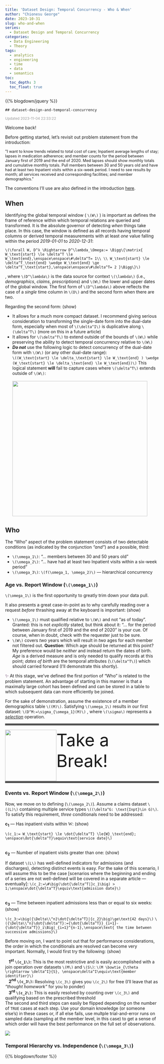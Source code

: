 ```yaml
---
title: 'Dataset Design: Temporal Concurrency - Who & When'
author: "Chionesu George"
date: 2023-10-31
slug: who-and-when
series: 
  - Dataset Design and Temporal Concurrency
categories:
  - Data Engineering
  - Theory
tags:
  - analytics
  - engineering
  - time
  - data
  - semantics
toc:
  toc_depth: 3
  toc_float: true
---
```


{{% blogdown/jquery %}}

    ## dataset-design-and-temporal-concurrency

<link rel="stylesheet" href="/markdown.css"/>
<script src="/markdown.js"></script>
<span style="font-size:smaller; text-decoration:italic; color:#999999; ">Updated 2023-11-04 22:33:22</span>

Welcome back!

Before getting started, let’s revisit out problem statement from the introduction:

<span class="speech" style="font-size: 0.9em; ">"I want to know trends related to total cost of care; Inpatient average lengths of stay; lapses in medication adherence; and member counts for the period between January first of 2019 and the end of 2020. Med lapses should show monthly totals and cumulative monthly totals. Pull members between 30 and 50 years old and have had at least two Inpatient visits within a six-week period. I need to see results by month; all services received and corresponding facilities; and member demographics."</span>

The conventions I’ll use are also defined in the introduction <a href="../introduction#definitions--conventions" target="_blank">here</a>.

## When

Identifying the global temporal window ( `\(W\)` ) is important as defines the frame of reference within which temporal relations are queried and transformed. It is the absolute governor of detecting *when* things take place. In this case, the window is defined as all records having temporal columns or derived temporal measurements with at least *one* value falling within the period *2019-01-01* to *2020-12-31*:

<span class="mathblock">`\(\forall W, D^λ \Rightarrow D^\lambda_\Omega:= \Bigg\{\matrix{ W_\text{start} \le \delta^T \le W_\text{end},\enspace\enspace\#\delta^T= 1\\ \\ W_\text{start} \le \delta^T_\text{end} \wedge W_\text{end} \ge \delta^T_\text{start},\enspace\enspace\#\delta^T= 2 }\Bigg\}\)`</span>

, where `\(D^\lambda\)` is the data source for context `\(\lambda\)` (i.e., *demographics*, *claims*, *prescriptions*) and `\(W\)` the lower and upper dates of the global window. The first form of `\(D^\lambda\)` above reflects the case of a *single* time column in `\(D\)` and the second form when there are two.

<span role="toggle" context="posthoc" toggleGroup="0" class="">
Regarding the second form: 
<hint toggleGroup="0">(show)</hint>
</span>

- It allows for a much more compact dataset. I recommend giving serious consideration to transforming the single-date form into the dual-date form, especially when most of `\(\delta^I\)` is duplicative along `\(\delta^T\)` (more on this in a future article)
- It allows for `\(\delta^T\)` to extend outside of the bounds of `\(W\)` while preserving the ability to detect temporal concurrency relative to `\(W\)`
- ***Do not*** use the following logic to detect concurrency of the dual-date form with `\(W\)` (or any other dual-date range):<br><span class="mathblock">`\((W_\text{start} \le \delta_\text{start} \le W_\text{end} ) \wedge (W_\text{start} \le \delta_\text{end} \le W_\text{end})\)`</span> This logical statement **will** fail to capture cases where `\(\delta^T\)` extends outside of `\(W\)`:<br><br><img src="/post/dataset-design-and-temporal-concurrency/1_who_and_when_files/figure-html/unnamed-chunk-2-1.png" width="442" />

## Who

The “Who” aspect of the problem statement consists of two detectable conditions (as indicated by the conjunction *“and”*) and a possible, third:

- <span class="bigMath">`\(\omega_1\)`</span>: <span id="omega-1-def" class="speech">“… members between 30 and 50 years old”</span>
- <span class="bigMath">`\(\omega_2\)`</span>: <span id="omega-2-def" class="speech">“… have had at least two Inpatient visits within a six-week period”</span>
- <span class="bigMath">`\(\omega_3\)`</span>: `\(f(\omega_1, \omega_2)\)` — <span id="omega-3-def" class="speech">hierarchical concurrency</span>

### <span id="omega-1">Age vs. Report Window</span> (<span class="medMath" omega_id="1">`\(\omega_1\)`</span>)

<span class="medMath" omega_id="1">`\(\omega_1\)`</span> is the first opportunity to greatly trim down your data pull.

<span role="toggle" context="posthoc" toggleGroup="1" class="">
It also presents a great case-in-point as to why carefully reading over a request <i>before</i> thrashing away at the keyboard is important: 
<hint toggleGroup="1">(show)</hint>
</span>

- <span class="medMath" omega_id="1">`\(\omega_1\)`</span> must qualified relative to <span class="medMath">`\(W\)`</span> and not <span class="speech">“as of today”</span>. Granted: this is not *explicitly* stated, but think about it: <span class="speech">“… for the period between January first of 2019 and the end of 2020”</span> is your cue. Of course, when in doubt, check with the requester just to be sure.
- <span class="medMath">`\(W\)`</span> covers *two* years which will result in *two* ages for each member not filtered out. **Question**: Which age should be returned at this point? My preference would be *neither* and instead return the dates of birth. *Age* is a derived measure and is only needed to qualify records at this point; *dates of birth* are the temporal attributes (<span class="medMath">`\(\delta^T\)`</span>) which should carried forward (I’ll demonstrate this shortly).

<span class="bigMath" style="color:#330033; ">✨</span> At this stage, we’ve defined the first portion of <span class="speech">“Who”</span> is related to the problem statement. An advantage of starting in this manner is that a maximally large cohort has been defined and can be stored in a table to which subsequent data can more efficiently be joined.

For the sake of demonstration, assume the existence of a member demographics table `\((M)\)`. Satisfying <span class="medMath" omega_id="1">`\(\omega_1\)`</span> results in our first dataset: `\(D^M:=\sigma_{\omega_1}(M)\)`
, where <span class="medMath">`\(\sigma\)`</span> represents a <a href="https://en.wikipedia.org/wiki/Selection_(relational_algebra)" class="speech" target="_blank" title="Selection (Relational Algebra)"><em>selection</em></a> operation.

<p>
<hr style="border-bottom: solid 5px #555555; width:100%; "/>
<span style="font-size:4em;" class="speech">
<img src="/hourglass.png" caption="Take a Break!" style="height:3em; vertical-align:middle; top:-5px; float:left"/>
Take a Break!
</span>
<hr style="border-top: solid 5px #555555; width:100%; "/>
</p>

### <span id="omega-2">Events vs. Report Window</span> (<span class="medMath" omega_id="2">`\(\omega_2\)`</span>)

Now, we move on to defining (<span class="medMath" omega_id="2">`\(\omega_2\)`</span>). Assume a claims dataset `\((L)\)` containing multiple service types `\((\delta^G: \text{Inpt}\in G)\)`. To satisfy this requirement, *three* conditionals need to be addressed:

<span role="toggle" context="posthoc" toggleGroup="1" class="">
<b>c<sub>1</sub></b> &mdash; Has inpatient visits within <span style='font-family:Georgia;'>W</span>: 
<hint toggleGroup="1">(show)</hint>
</span>

<span class="mathblock" toggleGroup="1" context="posthoc">`\(c_1:= W_\text{start} \le \dot{\delta^T} \le{W}_\text{end}; \enspace\dot{\delta^T}\equiv\text{service date}\)`</span>

<br>

<span role="toggle" context="posthoc" toggleGroup="2" class="">
<b>c<sub>2</sub></b> &mdash; Number of inpatient visits greater than one: 
<hint toggleGroup="2">(show)</hint>
</span>

<span toggleGroup="2" context="posthoc" style="right:20px; ">If dataset `\(L\)` has well-defined indicators for admissions (and discharges), detecting distinct events is easy. For the sake of this scenario, I will assume this to be the case <span class="speech">\[scenarios where the beginning and ending of a series are not well-defined will be covered in a separate article — eventually\]</span>:
<span class="mathblock">`\(c_2:=\#\big(\dot{\delta^T|}c_1\big) > 1;\enspace\dot{\delta^T}\equiv\text{admission date}\)`</span></span>

<br>

<span role="toggle" context="posthoc" toggleGroup="3" class="">
<b>c<sub>3</sub></b> &mdash; Time between inpatient admissions less than or equal to six weeks: 
<hint toggleGroup="3">(show)</hint>
</span>

<span toggleGroup="3" context="posthoc"><span class="mathblock">`\(c_3:=\big({\Delta\\^n}\dot{\delta^T}|{c_2}\big)\ge\text{42 days}\)`</span>
<span class="mathblock">`\({\Delta\\^n}\dot{\delta^T}:={\dot{\delta^T}}_{i+1}-{\dot{\delta^T}}_i\Big|_{i=1}^{n-1},\enspace\text{ the time between successive admissions}\)`</span></span>

<p>
</p>
<span role="toggle" context="posthoc" toggleGroup="4" class="">
Before moving on, I want to point out that for performance considerations, the order in which the conditionals are resolved can become very important.  Normally, I would first try the following: 
<hint toggleGroup="4">(show)</hint>
</span>

<span toggleGroup="4" context="posthoc" style="display:block">   **1<sup>st</sup> `\(c_1\)`:** This is the most restrictive and is easily accomplished with a join operation over datasets `\(M\)` and `\(S\)`: `\(M \bowtie_{\theta \rightarrow \delta^I}{S}, \enspace\delta^I\equiv\text{member identifier}\)`<br>
   **2<sup>nd</sup> `\(c_3\)`:** Resolving `\(c_3\)` gives you `\(c_2\)` for free (I’ll leave that as *“thought homework”* for you to ponder)<br>
   **3<sup>rd</sup> `\(c_2\)`:** This is easily resolved by counting over `\(c_3\)` and qualifying based on the prescribed threshold<br>
<span class="speech">The second and third steps can easily be flipped depending on the number of `TRUE` cases at each step. Use your domain knowledge (or someone else’s) in these cases or, if all else fails, use multple trial-and-error runs on sampled data (sampling at the member level, in this case) to get a sense of which order will have the best performance on the full set of observations.</span></span>

<img src="/decorative_line.png" class="decorative-line" />

### <span id="omega-3">Temporal Hierarchy vs. Independence</span> (<span class="medMath" omega_id="3">`\(\omega_3\)`</span>)

{{% blogdown/footer %}}

